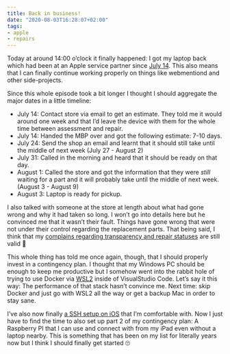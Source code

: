 ```yaml
---
title: Back in business!
date: "2020-08-03T16:28:07+02:00"
tags:
- apple
- repairs
---
```


Today at around 14:00 o’clock it finally happened: I got my laptop back which had been at an Apple service partner since [July 14](https://zerokspot.com/weblog/2020/07/14/butterflies-should-be-beautiful/). This also means that I can finally continue working properly on things like webmentiond and other side-projects.

Since this whole episode took a bit longer I thought I should aggregate the major dates in a little timeline:

- July 14: Contact store via email to get an estimate. They told me it would around one week and that I’d leave the device with them for the whole time between assessment and repair.
- July 14: Handed the MBP over and got the following estimate: 7-10 days.
- July 24: Send the shop an email and learnt that it should still take until the middle of next week (July 27 - August 2)
- July 31: Called in the morning and heard that it should be ready on that day.
- August 1: Called the store and got the information that they were *still* waiting for a part and it will probably take until the middle of next week. (August 3 - August 9)
- August 3: Laptop is ready for pickup.

I also talked with someone at the store at length about what had gone wrong and why it had taken so long. I won’t go into details here but he convinced me that it wasn’t their fault. Things have gone wrong that were not under their control regarding the replacement parts. That being said, I think that my [complains regarding transparency and repair statuses](https://zerokspot.com/weblog/2020/08/01/repair-status-visibility/) are still valid 🙂

This whole thing has told me once again, though, that I should properly invest in a contingency plan. I thought that my Windows PC should be enough to keep me productive but I somehow went into the rabbit hole of trying to use Docker via [WSL2](https://docs.microsoft.com/en-us/windows/wsl/) inside of VisualStudio Code. Let’s say it this way: The performance of that stack hasn’t convince me. Next time: skip Docker and just go with WSL2 all the way or get a backup Mac in order to stay sane.

I’ve also now finally [a SSH setup on iOS](https://zerokspot.com/weblog/2020/07/27/finding-a-good-ssh-client-for-ios/) that I’m comfortable with. Now I just have to find the time to also set up part 2 of my contingency plan: A Raspberry PI that I can use  and connect with from my iPad even without a laptop nearby. This is something that has been on my list for literally years now but I think I should finally get started 🙄
